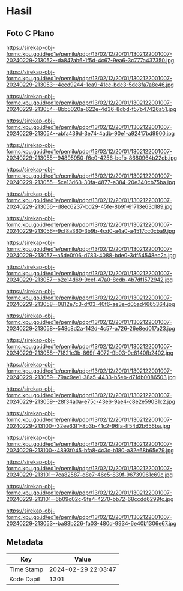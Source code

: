 # Hasil

## Foto C Plano

https://sirekap-obj-formc.kpu.go.id/ed1e/pemilu/pdpr/13/02/12/20/01/1302122001007-20240229-213052--da847ab6-1f5d-4c67-9ea6-3c777a437350.jpg

https://sirekap-obj-formc.kpu.go.id/ed1e/pemilu/pdpr/13/02/12/20/01/1302122001007-20240229-213053--4ecd9244-1ea9-41cc-bdc3-5de8fa7a8e46.jpg

https://sirekap-obj-formc.kpu.go.id/ed1e/pemilu/pdpr/13/02/12/20/01/1302122001007-20240229-213054--8bb5020a-622e-4d36-8dbd-f57b47426a51.jpg

https://sirekap-obj-formc.kpu.go.id/ed1e/pemilu/pdpr/13/02/12/20/01/1302122001007-20240229-213054--abfa439d-3e74-4adb-90e1-a92417bd9900.jpg

https://sirekap-obj-formc.kpu.go.id/ed1e/pemilu/pdpr/13/02/12/20/01/1302122001007-20240229-213055--94895950-f6c0-4256-bcfb-8680964b22cb.jpg

https://sirekap-obj-formc.kpu.go.id/ed1e/pemilu/pdpr/13/02/12/20/01/1302122001007-20240229-213055--5ce13d63-30fa-4877-a384-20e340cb75ba.jpg

https://sirekap-obj-formc.kpu.go.id/ed1e/pemilu/pdpr/13/02/12/20/01/1302122001007-20240229-213056--d8ec6237-bd29-45fe-8b9f-61713e63d189.jpg

https://sirekap-obj-formc.kpu.go.id/ed1e/pemilu/pdpr/13/02/12/20/01/1302122001007-20240229-213056--9cf8a360-3b9b-4cd0-a4a0-a4517cc0cba9.jpg

https://sirekap-obj-formc.kpu.go.id/ed1e/pemilu/pdpr/13/02/12/20/01/1302122001007-20240229-213057--a5de0f06-d783-4088-bde0-3df54548ec2a.jpg

https://sirekap-obj-formc.kpu.go.id/ed1e/pemilu/pdpr/13/02/12/20/01/1302122001007-20240229-213057--b2e14d69-9cef-47a0-8cdb-4b7df1572942.jpg

https://sirekap-obj-formc.kpu.go.id/ed1e/pemilu/pdpr/13/02/12/20/01/1302122001007-20240229-213058--0812e7c3-df03-40f6-ae3e-d05ad4665364.jpg

https://sirekap-obj-formc.kpu.go.id/ed1e/pemilu/pdpr/13/02/12/20/01/1302122001007-20240229-213058--548c8d2a-142d-4c57-a726-26e8ed017a23.jpg

https://sirekap-obj-formc.kpu.go.id/ed1e/pemilu/pdpr/13/02/12/20/01/1302122001007-20240229-213058--7f821e3b-869f-4072-9b03-0e8140fb2402.jpg

https://sirekap-obj-formc.kpu.go.id/ed1e/pemilu/pdpr/13/02/12/20/01/1302122001007-20240229-213059--79ac9ee1-38a5-4433-b5eb-d71db0086503.jpg

https://sirekap-obj-formc.kpu.go.id/ed1e/pemilu/pdpr/13/02/12/20/01/1302122001007-20240229-213059--28f34a0a-e75c-43e6-9ae4-c8e2e59031c2.jpg

https://sirekap-obj-formc.kpu.go.id/ed1e/pemilu/pdpr/13/02/12/20/01/1302122001007-20240229-213100--32ee63f1-8b3b-41c2-96fa-ff54d2b656ba.jpg

https://sirekap-obj-formc.kpu.go.id/ed1e/pemilu/pdpr/13/02/12/20/01/1302122001007-20240229-213100--4893f045-bfa8-4c3c-b180-a32e68b65e79.jpg

https://sirekap-obj-formc.kpu.go.id/ed1e/pemilu/pdpr/13/02/12/20/01/1302122001007-20240229-213101--7ca82587-d8e7-46c5-839f-96739961c69c.jpg

https://sirekap-obj-formc.kpu.go.id/ed1e/pemilu/pdpr/13/02/12/20/01/1302122001007-20240229-213101--6b09c02c-9fe4-4270-bb72-68ccdd6299fc.jpg

https://sirekap-obj-formc.kpu.go.id/ed1e/pemilu/pdpr/13/02/12/20/01/1302122001007-20240229-213053--ba83b226-fa03-480d-9934-6e40b1306e67.jpg


## Metadata

| Key        | Value               |
| ---------- | ------------------- |
| Time Stamp | 2024-02-29 22:03:47 |
| Kode Dapil | 1301                |



